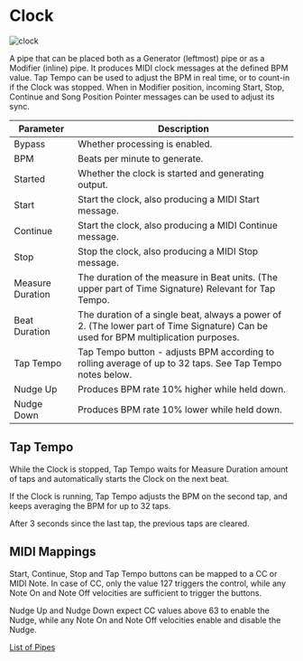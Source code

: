 # Clock

![clock](https://blokas.io/images/midihub/pipes/clock_hybrid.svg)

A pipe that can be placed both as a Generator (leftmost) pipe or as a Modifier (inline) pipe.
It produces MIDI clock messages at the defined BPM value. Tap Tempo can be used to adjust the BPM in real time, or to count-in if the Clock was stopped.
When in Modifier position, incoming Start, Stop, Continue and Song Position Pointer messages can be used to adjust its sync.

| Parameter              | Description                    |
| ---------------------- | ------------------------------ |
| Bypass                 | Whether processing is enabled. |
| BPM                    | Beats per minute to generate.  |
| Started                | Whether the clock is started and generating output. |
| Start                  | Start the clock, also producing a MIDI Start message. |
| Continue               | Start the clock, also producing a MIDI Continue message. |
| Stop                   | Stop the clock, also producing a MIDI Stop message. |
| Measure Duration       | The duration of the measure in Beat units. (The upper part of Time Signature) Relevant for Tap Tempo. |
| Beat Duration          | The duration of a single beat, always a power of 2. (The lower part of Time Signature) Can be used for BPM multiplication purposes. |
| Tap Tempo              | Tap Tempo button - adjusts BPM according to rolling average of up to 32 taps. See Tap Tempo notes below. |
| Nudge Up               | Produces BPM rate 10% higher while held down. |
| Nudge Down             | Produces BPM rate 10% lower while held down. |

## Tap Tempo

While the Clock is stopped, Tap Tempo waits for Measure Duration amount of taps and automatically starts the Clock on the next beat.

If the Clock is running, Tap Tempo adjusts the BPM on the second tap, and keeps averaging the BPM for up to 32 taps.

After 3 seconds since the last tap, the previous taps are cleared.

## MIDI Mappings

Start, Continue, Stop and Tap Tempo buttons can be mapped to a CC or MIDI Note. In case of CC, only the value 127
triggers the control, while any Note On and Note Off velocities are sufficient to trigger the buttons.

Nudge Up and Nudge Down expect CC values above 63 to enable the Nudge, while any Note On and Note Off velocities enable and disable the Nudge.

<span class="blokas-web-hide">

[List of Pipes](quick-links.md#io-pipes)

</span>
